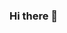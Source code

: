 ### Hi there 👋

<!--
**kmzdr1/kmzdr1** is a ✨ _special_ ✨ repository because its `README.md` (this file) appears on your GitHub profile.

Here are some ideas to get you started:

###- 🔭 I’m currently working on ...
- 🌱 I’m currently learning ...
- 👯 I’m looking to collaborate on ...
- 🤔 I’m looking for help with ...
- 💬 Ask me about ...
- 📫 How to reach me: ...
- 😄 Pronouns: ...
- ⚡ Fun fact: ...
-->
